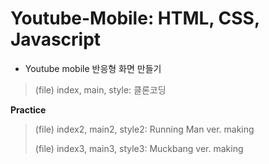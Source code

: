 # Youtube-Mobile: HTML, CSS, Javascript
  * Youtube mobile 반응형 화면 만들기
   > (file) index, main, style: 클론코딩

   **Practice**
   > (file) index2, main2, style2: Running Man ver. making
   > 
   > (file) index3, main3, style3: Muckbang ver. making
